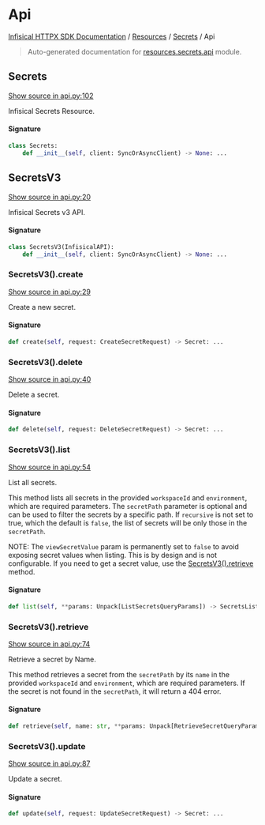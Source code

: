 # Api

[Infisical HTTPX SDK Documentation](../../README.md#infisical-httpx-sdk-documentation) / [Resources](../index.md#resources) / [Secrets](./index.md#secrets) / Api

> Auto-generated documentation for [resources.secrets.api](../../../src/infisical/resources/secrets/api.py) module.

## Secrets

[Show source in api.py:102](../../../src/infisical/resources/secrets/api.py#L102)

Infisical Secrets Resource.

#### Signature

```python
class Secrets:
    def __init__(self, client: SyncOrAsyncClient) -> None: ...
```



## SecretsV3

[Show source in api.py:20](../../../src/infisical/resources/secrets/api.py#L20)

Infisical Secrets v3 API.

#### Signature

```python
class SecretsV3(InfisicalAPI):
    def __init__(self, client: SyncOrAsyncClient) -> None: ...
```

### SecretsV3().create

[Show source in api.py:29](../../../src/infisical/resources/secrets/api.py#L29)

Create a new secret.

#### Signature

```python
def create(self, request: CreateSecretRequest) -> Secret: ...
```

### SecretsV3().delete

[Show source in api.py:40](../../../src/infisical/resources/secrets/api.py#L40)

Delete a secret.

#### Signature

```python
def delete(self, request: DeleteSecretRequest) -> Secret: ...
```

### SecretsV3().list

[Show source in api.py:54](../../../src/infisical/resources/secrets/api.py#L54)

List all secrets.

This method lists all secrets in the provided `workspaceId` and `environment`, which are required parameters.
The `secretPath` parameter is optional and can be used to filter the secrets by a specific path. If `recursive`
is not set to true, which the default is `false`, the list of secrets will be only those in the `secretPath`.

NOTE: The `viewSecretValue` param is permanently set to `false` to avoid exposing secret values when listing.
    This is by design and is not configurable. If you need to get a secret value, use the [SecretsV3().retrieve](#secretsv3retrieve) method.

#### Signature

```python
def list(self, **params: Unpack[ListSecretsQueryParams]) -> SecretsList: ...
```

### SecretsV3().retrieve

[Show source in api.py:74](../../../src/infisical/resources/secrets/api.py#L74)

Retrieve a secret by Name.

This method retrieves a secret from the `secretPath` by its `name` in the provided `workspaceId` and
`environment`, which are required parameters. If the secret is not found in the `secretPath`, it will return a
404 error.

#### Signature

```python
def retrieve(self, name: str, **params: Unpack[RetrieveSecretQueryParams]) -> Secret: ...
```

### SecretsV3().update

[Show source in api.py:87](../../../src/infisical/resources/secrets/api.py#L87)

Update a secret.

#### Signature

```python
def update(self, request: UpdateSecretRequest) -> Secret: ...
```
